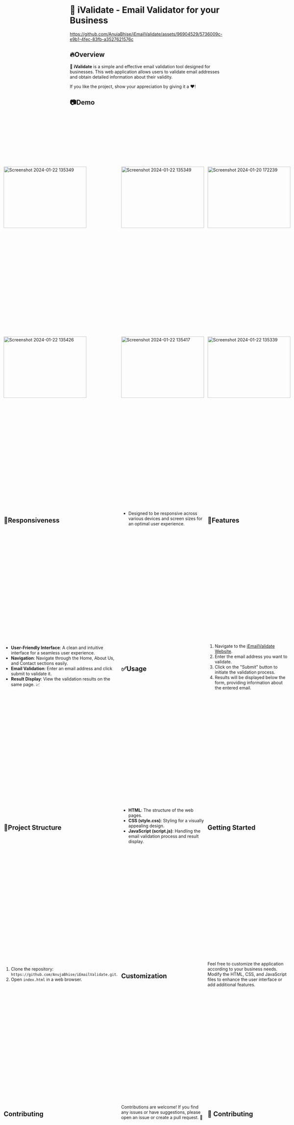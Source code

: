# 📧 iValidate - Email Validator for your Business


https://github.com/AnujaBhise/iEmailValidate/assets/96904529/5736009c-e9b1-4fec-83fb-a3527621576c



## 🔥Overview

🚀 **iValidate** is a simple and effective email validation tool designed for businesses. This web application allows users to validate email addresses and obtain detailed information about their validity.

If you like the project, show your appreciation by giving it a ❤️!
## 📷Demo
<div style="display: grid; grid-template-columns: repeat(3, 1fr); gap: 12px; justify-content: center; align-items: center; height: 100vh">
<img width="270" height="200" alt="Screenshot 2024-01-22 135349" src="https://github.com/AnujaBhise/iEmailValidate/assets/96904529/fde5b51c-b8e7-4c4e-9ae1-746978e5180c">
<img width="270" height="200" alt="Screenshot 2024-01-22 135349" src="https://github.com/AnujaBhise/iEmailValidate/assets/96904529/e5f05c80-3ad9-4265-837d-bc4550fa602c">
<img width="270" height="200" alt="Screenshot 2024-01-20 172239" src="https://github.com/AnujaBhise/iEmailValidate/assets/96904529/f2a7699d-5832-4bdc-ab43-8bccb8c6cdaa">
<img width="270" height="200" alt="Screenshot 2024-01-22 135426" src="https://github.com/AnujaBhise/iEmailValidate/assets/96904529/c79e2fe9-2c37-4b39-9492-295a7ba8ef69">
<img width="270" height="200" alt="Screenshot 2024-01-22 135417" src="https://github.com/AnujaBhise/iEmailValidate/assets/96904529/cfbfe875-9884-41f3-8818-3459b47b36d2">
<img width="270" height="200" alt="Screenshot 2024-01-22 135339" src="https://github.com/AnujaBhise/iEmailValidate/assets/96904529/c94be697-9ea3-47a5-86c2-503f0ee5d37f">


## 📱Responsiveness
  - Designed to be responsive across various devices and screen sizes for an optimal user experience.

## 📝Features

- **User-Friendly Interface**: A clean and intuitive interface for a seamless user experience.
- **Navigation**: Navigate through the Home, About Us, and Contact sections easily.
- **Email Validation**: Enter an email address and click submit to validate it.
- **Result Display**: View the validation results on the same page. 📈

## ✅Usage

1. Navigate to the [iEmailValidate Website](https://anujabhise.github.io/iEmailValidate/).
2. Enter the email address you want to validate.
3. Click on the "Submit" button to initiate the validation process.
4. Results will be displayed below the form, providing information about the entered email.

## 📃Project Structure

- **HTML**: The structure of the web pages.
- **CSS (style.css)**: Styling for a visually appealing design.
- **JavaScript (script.js)**: Handling the email validation process and result display.

## Getting Started

1. Clone the repository: `https://github.com/AnujaBhise/iEmailValidate.git`.
2. Open `index.html` in a web browser.

## Customization

Feel free to customize the application according to your business needs. Modify the HTML, CSS, and JavaScript files to enhance the user interface or add additional features.

## Contributing

Contributions are welcome! If you find any issues or have suggestions, please open an issue or create a pull request. 🚀



## 🤝 Contributing

Contributions are welcome! If you'd like to contribute to this project, please follow these guidelines:
1. Fork the repository.
2. Create a new branch for your feature: `git checkout -b feature-name`.
3. Commit your changes: `git commit -m 'Add some feature'`.
4. Push to the branch: `git push origin feature-name`.
5. Open a pull request. 🔄

---


